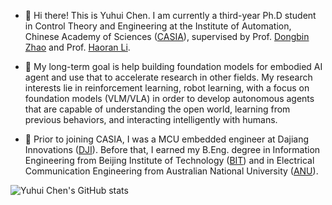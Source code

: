 - 👋 Hi there! This is Yuhui Chen. I am currently a third-year Ph.D student in Control Theory and Engineering at the Institute of Automation, Chinese Academy of Sciences ([CASIA](https://www.ia.cas.cn/)), supervised by Prof. [Dongbin Zhao](https://people.ucas.ac.cn/~zhaodongbin?language=en) and Prof. [Haoran Li](https://people.ucas.edu.cn/~lihaoran2023).

- 👀 My long-term goal is help building foundation models for embodied AI agent and use that to accelerate research in other fields. My research interests lie in reinforcement learning, robot learning, with a focus on foundation models (VLM/VLA) in order to develop autonomous agents that are capable of understanding the open world, learning from previous behaviors, and interacting intelligently with humans.

- 🌱 Prior to joining CASIA, I was a MCU embedded engineer at Dajiang Innovations ([DJI](https://www.dji.com/)). Before that, I earned my B.Eng. degree in Information Engineering from Beijing Institute of Technology ([BIT](https://www.bit.edu.cn/)) and in Electrical Communication Engineering from Australian National University ([ANU](https://www.anu.edu.au/)).

<!-- - 👀 I’m interested in ...
- 🌱 I’m currently learning ...
- 💞️ I’m looking to collaborate on ...
- 📫 How to reach me ... -->

![Yuhui Chen's GitHub stats](https://github-readme-stats.vercel.app/api?username=cccedric&show_icons=true)

<!---
cccedric/cccedric is a ✨ special ✨ repository because its `README.md` (this file) appears on your GitHub profile.
You can click the Preview link to take a look at your changes.
--->
